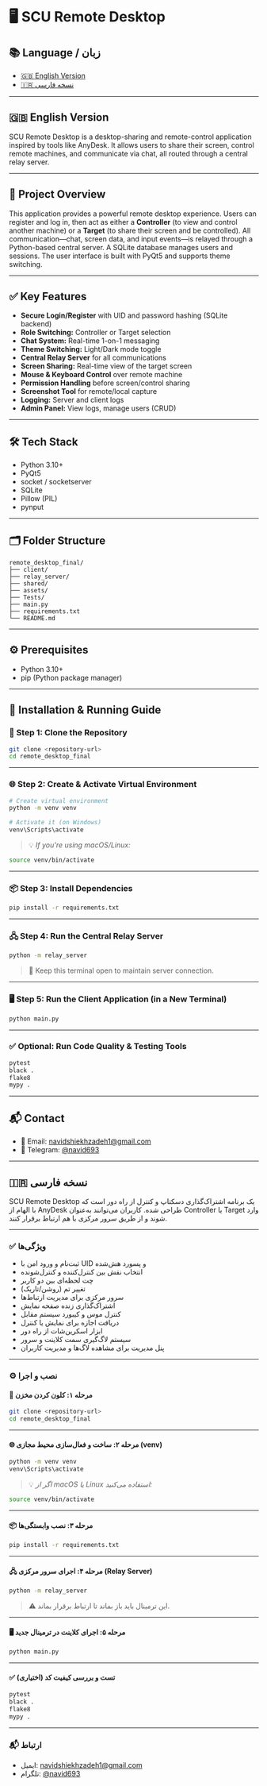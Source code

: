 
# 🖥️ SCU Remote Desktop

## 📚 Language / زبان

* [🇬🇧 English Version](#english-version)
* [🇮🇷 نسخه فارسی](#نسخه-فارسی)

---

## 🇬🇧 English Version

SCU Remote Desktop is a desktop-sharing and remote-control application inspired by tools like AnyDesk. It allows users to share their screen, control remote machines, and communicate via chat, all routed through a central relay server.

---

## 🌟 Project Overview

This application provides a powerful remote desktop experience. Users can register and log in, then act as either a **Controller** (to view and control another machine) or a **Target** (to share their screen and be controlled). All communication—chat, screen data, and input events—is relayed through a Python-based central server. A SQLite database manages users and sessions. The user interface is built with PyQt5 and supports theme switching.

---

## ✅ Key Features

* **Secure Login/Register** with UID and password hashing (SQLite backend)
* **Role Switching:** Controller or Target selection
* **Chat System:** Real-time 1-on-1 messaging
* **Theme Switching:** Light/Dark mode toggle
* **Central Relay Server** for all communications
* **Screen Sharing:** Real-time view of the target screen
* **Mouse & Keyboard Control** over remote machine
* **Permission Handling** before screen/control sharing
* **Screenshot Tool** for remote/local capture
* **Logging:** Server and client logs
* **Admin Panel:** View logs, manage users (CRUD)

---

## 🛠️ Tech Stack

* Python 3.10+
* PyQt5
* socket / socketserver
* SQLite
* Pillow (PIL)
* pynput

---

## 🗂 Folder Structure

```plaintext
remote_desktop_final/
├── client/
├── relay_server/
├── shared/
├── assets/
├── Tests/
├── main.py
├── requirements.txt
└── README.md
```

---

## ⚙️ Prerequisites

* Python 3.10+
* pip (Python package manager)

---

## 🚀 Installation & Running Guide

### 🔧 Step 1: Clone the Repository

```bash
git clone <repository-url>
cd remote_desktop_final
```

---

### 🌐 Step 2: Create & Activate Virtual Environment

```bash
# Create virtual environment
python -m venv venv

# Activate it (on Windows)
venv\Scripts\activate
```

> 💡 *If you're using macOS/Linux:*
```bash
source venv/bin/activate
```

---

### 📦 Step 3: Install Dependencies

```bash
pip install -r requirements.txt
```

---

### 🖧 Step 4: Run the Central Relay Server

```bash
python -m relay_server
```

> 🔁 Keep this terminal open to maintain server connection.

---

### 🖥️ Step 5: Run the Client Application (in a New Terminal)

```bash
python main.py
```

---

### ✅ Optional: Run Code Quality & Testing Tools

```bash
pytest
black .
flake8
mypy .
```

---

## 📬 Contact

* 📧 Email: navidshiekhzadeh1@gmail.com
* 💬 Telegram: [@navid693](https://t.me/navid693)

---

## 🇮🇷 نسخه فارسی

SCU Remote Desktop یک برنامه اشتراک‌گذاری دسکتاپ و کنترل از راه دور است که با الهام از AnyDesk طراحی شده. کاربران می‌توانند به‌عنوان Controller یا Target وارد شوند و از طریق سرور مرکزی با هم ارتباط برقرار کنند.

---

### ✅ ویژگی‌ها

* ثبت‌نام و ورود امن با UID و پسورد هش‌شده
* انتخاب نقش بین کنترل‌کننده و کنترل‌شونده
* چت لحظه‌ای بین دو کاربر
* تغییر تم (روشن/تاریک)
* سرور مرکزی برای مدیریت ارتباط‌ها
* اشتراک‌گذاری زنده صفحه نمایش
* کنترل موس و کیبورد سیستم مقابل
* دریافت اجازه برای نمایش یا کنترل
* ابزار اسکرین‌شات از راه دور
* سیستم لاگ‌گیری سمت کلاینت و سرور
* پنل مدیریت برای مشاهده لاگ‌ها و مدیریت کاربران

---

### ⚙️ نصب و اجرا

#### 🔧 مرحله ۱: کلون کردن مخزن

```bash
git clone <repository-url>
cd remote_desktop_final
```

---

#### 🌐 مرحله ۲: ساخت و فعال‌سازی محیط مجازی (venv)

```bash
python -m venv venv
venv\Scripts\activate
```

> 💡 *اگر از macOS یا Linux استفاده می‌کنید:*
```bash
source venv/bin/activate
```

---

#### 📦 مرحله ۳: نصب وابستگی‌ها

```bash
pip install -r requirements.txt
```

---

#### 🖧 مرحله ۴: اجرای سرور مرکزی (Relay Server)

```bash
python -m relay_server
```

> ⚠️ این ترمینال باید باز بماند تا ارتباط برقرار بماند.

---

#### 🖥️ مرحله ۵: اجرای کلاینت در ترمینال جدید

```bash
python main.py
```

---

#### ✅ تست و بررسی کیفیت کد (اختیاری)

```bash
pytest
black .
flake8
mypy .
```

---

### 📬 ارتباط

* ایمیل: navidshiekhzadeh1@gmail.com
* تلگرام: [@navid693](https://t.me/navid693)

